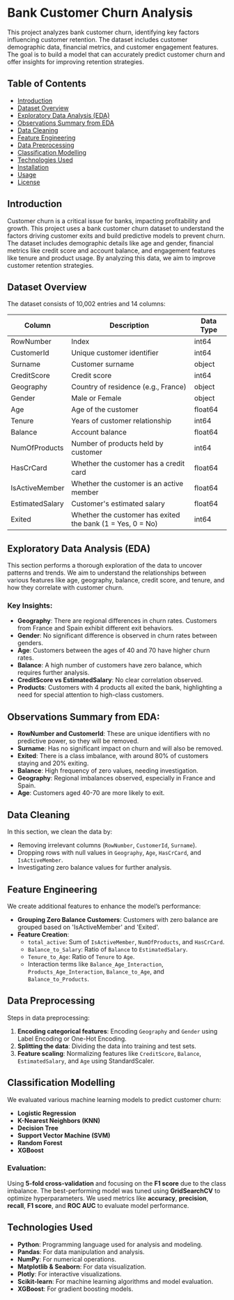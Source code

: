 # Bank Customer Churn Analysis

This project analyzes bank customer churn, identifying key factors influencing customer retention. The dataset includes customer demographic data, financial metrics, and customer engagement features. The goal is to build a model that can accurately predict customer churn and offer insights for improving retention strategies.

## Table of Contents
- [Introduction](#introduction)
- [Dataset Overview](#dataset-overview)
- [Exploratory Data Analysis (EDA)](#exploratory-data-analysis-eda)
- [Observations Summary from EDA](#observations-summary-from-eda)
- [Data Cleaning](#data-cleaning)
- [Feature Engineering](#feature-engineering)
- [Data Preprocessing](#data-preprocessing)
- [Classification Modelling](#classification-modelling)
- [Technologies Used](#technologies-used)
- [Installation](#installation)
- [Usage](#usage)
- [License](#license)

## Introduction
Customer churn is a critical issue for banks, impacting profitability and growth. This project uses a bank customer churn dataset to understand the factors driving customer exits and build predictive models to prevent churn. The dataset includes demographic details like age and gender, financial metrics like credit score and account balance, and engagement features like tenure and product usage. By analyzing this data, we aim to improve customer retention strategies.

## Dataset Overview
The dataset consists of 10,002 entries and 14 columns:

| Column          | Description                          | Data Type |
|-----------------|--------------------------------------|-----------|
| RowNumber       | Index                                | int64     |
| CustomerId      | Unique customer identifier           | int64     |
| Surname         | Customer surname                     | object    |
| CreditScore     | Credit score                         | int64     |
| Geography       | Country of residence (e.g., France)  | object    |
| Gender          | Male or Female                       | object    |
| Age             | Age of the customer                  | float64   |
| Tenure          | Years of customer relationship       | int64     |
| Balance         | Account balance                      | float64   |
| NumOfProducts   | Number of products held by customer  | int64     |
| HasCrCard       | Whether the customer has a credit card | float64   |
| IsActiveMember  | Whether the customer is an active member | float64  |
| EstimatedSalary | Customer's estimated salary          | float64   |
| Exited          | Whether the customer has exited the bank (1 = Yes, 0 = No) | int64     |

## Exploratory Data Analysis (EDA)
This section performs a thorough exploration of the data to uncover patterns and trends. We aim to understand the relationships between various features like age, geography, balance, credit score, and tenure, and how they correlate with customer churn.

### Key Insights:
- **Geography**: There are regional differences in churn rates. Customers from France and Spain exhibit different exit behaviors.
- **Gender**: No significant difference is observed in churn rates between genders.
- **Age**: Customers between the ages of 40 and 70 have higher churn rates.
- **Balance**: A high number of customers have zero balance, which requires further analysis.
- **CreditScore vs EstimatedSalary**: No clear correlation observed.
- **Products**: Customers with 4 products all exited the bank, highlighting a need for special attention to high-class customers.

## Observations Summary from EDA:
- **RowNumber and CustomerId**: These are unique identifiers with no predictive power, so they will be removed.
- **Surname**: Has no significant impact on churn and will also be removed.
- **Exited**: There is a class imbalance, with around 80% of customers staying and 20% exiting.
- **Balance**: High frequency of zero values, needing investigation.
- **Geography**: Regional imbalances observed, especially in France and Spain.
- **Age**: Customers aged 40-70 are more likely to exit.

## Data Cleaning
In this section, we clean the data by:
- Removing irrelevant columns (`RowNumber`, `CustomerId`, `Surname`).
- Dropping rows with null values in `Geography`, `Age`, `HasCrCard`, and `IsActiveMember`.
- Investigating zero balance values for further analysis.

## Feature Engineering
We create additional features to enhance the model’s performance:
- **Grouping Zero Balance Customers**: Customers with zero balance are grouped based on 'IsActiveMember' and 'Exited'.
- **Feature Creation**:
    - `total_active`: Sum of `IsActiveMember`, `NumOfProducts`, and `HasCrCard`.
    - `Balance_to_Salary`: Ratio of `Balance` to `EstimatedSalary`.
    - `Tenure_to_Age`: Ratio of `Tenure` to `Age`.
    - Interaction terms like `Balance_Age_Interaction`, `Products_Age_Interaction`, `Balance_to_Age`, and `Balance_to_Products`.

## Data Preprocessing
Steps in data preprocessing:
1. **Encoding categorical features**: Encoding `Geography` and `Gender` using Label Encoding or One-Hot Encoding.
2. **Splitting the data**: Dividing the data into training and test sets.
3. **Feature scaling**: Normalizing features like `CreditScore`, `Balance`, `EstimatedSalary`, and `Age` using StandardScaler.

## Classification Modelling
We evaluated various machine learning models to predict customer churn:
- **Logistic Regression**
- **K-Nearest Neighbors (KNN)**
- **Decision Tree**
- **Support Vector Machine (SVM)**
- **Random Forest**
- **XGBoost**

### Evaluation:
Using **5-fold cross-validation** and focusing on the **F1 score** due to the class imbalance. The best-performing model was tuned using **GridSearchCV** to optimize hyperparameters. We used metrics like **accuracy**, **precision**, **recall**, **F1 score**, and **ROC AUC** to evaluate model performance.

## Technologies Used
- **Python**: Programming language used for analysis and modeling.
- **Pandas**: For data manipulation and analysis.
- **NumPy**: For numerical operations.
- **Matplotlib & Seaborn**: For data visualization.
- **Plotly**: For interactive visualizations.
- **Scikit-learn**: For machine learning algorithms and model evaluation.
- **XGBoost**: For gradient boosting models.

